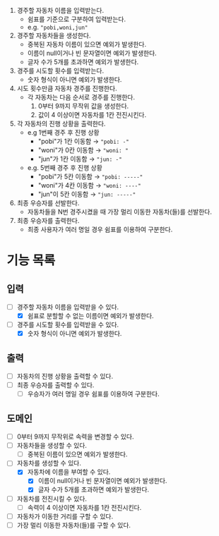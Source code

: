 1. 경주할 자동차 이름을 입력받는다.
    - 쉼표를 기준으로 구분하여 입력받는다.
    - e.g. `"pobi,woni,jun"`
2. 경주할 자동차들을 생성한다.
    - 중복된 자동차 이름이 있으면 예외가 발생한다.
    - 이름이 null이거나 빈 문자열이면 예외가 발생한다.
    - 글자 수가 5개를 초과하면 예외가 발생한다.
3. 경주를 시도할 횟수를 입력받는다.
    - 숫자 형식이 아니면 예외가 발생한다.
4. 시도 횟수만큼 자동차 경주를 진행한다.
    - 각 자동차는 다음 순서로 경주를 진행한다.
        1. 0부터 9까지 무작위 값을 생성한다.
        2. 값이 4 이상이면 자동차를 1칸 전진시킨다.
5. 각 자동차의 진행 상황을 출력한다.
    - e.g 1번째 경주 후 진행 상황
        - "pobi"가 1칸 이동함 → `"pobi: -"`
        - "woni"가 0칸 이동함 → `"woni: "`
        - "jun"가 1칸 이동함 → `"jun: -"`
    - e.g. 5번째 경주 후 진행 상황
        - "pobi"가 5칸 이동함 → `"pobi: -----"`
        - "woni"가 4칸 이동함 → `"woni: ----"`
        - "jun"이 5칸 이동함 → `"jun: -----"`
6. 최종 우승자를 선발한다.
    - 자동차들을 N번 경주시켰을 때 가장 멀리 이동한 자동차(들)를 선발한다.
7. 최종 우승자를 출력한다.
    - 최종 사용자가 여러 명일 경우 쉼표를 이용하여 구분한다.

# 기능 목록

## 입력

- [ ] 경주할 자동차 이름을 입력받을 수 있다.
    - [X] 쉼표로 분할할 수 없는 이름이면 예외가 발생한다.
- [ ] 경주를 시도할 횟수를 입력받을 수 있다.
    - [X] 숫자 형식이 아니면 예외가 발생한다.

## 출력

- [ ] 자동차의 진행 상황을 출력할 수 있다.
- [ ] 최종 우승자를 출력할 수 있다.
    - [ ] 우승자가 여러 명일 경우 쉼표를 이용하여 구분한다.

## 도메인

- [ ] 0부터 9까지 무작위로 속력을 변경할 수 있다.
- [ ] 자동차들을 생성할 수 있다.
    - [ ] 중복된 이름이 있으면 예외가 발생한다.
- [ ] 자동차를 생성할 수 있다.
    - [X] 자동차에 이름을 부여할 수 있다.
        - [X] 이름이 null이거나 빈 문자열이면 예외가 발생한다.
        - [X] 글자 수가 5개를 초과하면 예외가 발생한다.
- [ ] 자동차를 전진시킬 수 있다.
    - [ ] 속력이 4 이상이면 자동차를 1칸 전진시킨다.
- [ ] 자동차가 이동한 거리를 구할 수 있다.
- [ ] 가장 멀리 이동한 자동차(들)를 구할 수 있다.